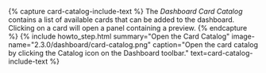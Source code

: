 {% capture card-catalog-include-text %}
 The <i>Dashboard Card Catalog</i> contains a list of available cards that can be added to the dashboard. Clicking on a card will open a panel containing a preview.
{% endcapture %}
{% include howto_step.html
  summary="Open the Card Catalog"
  image-name="2.3.0/dashboard/card-catalog.png"
  caption="Open the card catalog by clicking the Catalog icon on the Dashboard toolbar."
  text=card-catalog-include-text
%}
